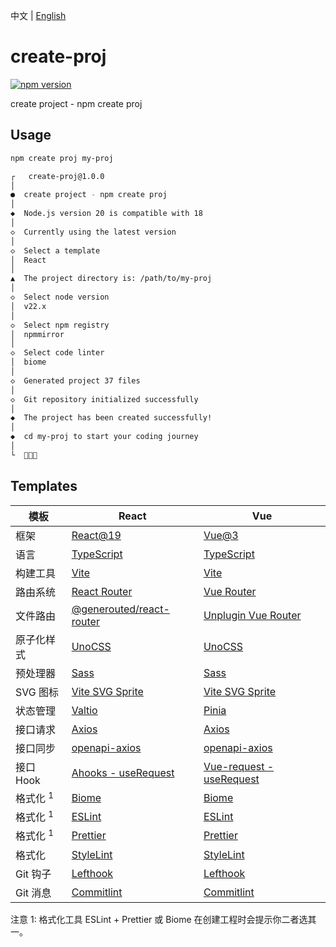 中文 | [English](./README-en.md)

# create-proj

[![npm version](https://img.shields.io/npm/v/create-proj)](https://npmjs.com/package/create-proj)

create project - npm create proj

## Usage
```bash
npm create proj my-proj

┌   create-proj@1.0.0
│
●  create project - npm create proj
│
◆  Node.js version 20 is compatible with 18
│
◇  Currently using the latest version
│
◇  Select a template
│  React
│
▲  The project directory is: /path/to/my-proj
│
◇  Select node version
│  v22.x
│
◇  Select npm registry
│  npmmirror
│
◇  Select code linter
│  biome
│
◇  Generated project 37 files
│
◇  Git repository initialized successfully
│
◆  The project has been created successfully!
│
◆  cd my-proj to start your coding journey
│
└  🎉🎉🎉
```

## Templates

| 模板 | React | Vue |
|------|-------|-----|
| 框架 | [React@19](https://react.dev/) | [Vue@3](https://vuejs.org/) |
| 语言 | [TypeScript](https://www.typescriptlang.org/) | [TypeScript](https://www.typescriptlang.org/) |
| 构建工具 | [Vite](https://vite.dev/) | [Vite](https://vite.dev/) |
| 路由系统 | [React Router](https://reactrouter.com/) | [Vue Router](https://router.vuejs.org/) |
| 文件路由 | [@generouted/react-router](https://github.com/oedotme/generouted) | [Unplugin Vue Router](https://uvr.esm.is/) |
| 原子化样式 | [UnoCSS](https://unocss.dev/) | [UnoCSS](https://unocss.dev/) |
| 预处理器 | [Sass](https://sass-lang.com/) | [Sass](https://sass-lang.com/) |
| SVG 图标 | [Vite SVG Sprite](https://www.npmjs.com/package/vite-svg-sprite) | [Vite SVG Sprite](https://www.npmjs.com/package/vite-svg-sprite) |
| 状态管理 | [Valtio](https://valtio.dev/) | [Pinia](https://pinia.vuejs.org/) |
| 接口请求 | [Axios](https://axios-http.com/) | [Axios](https://axios-http.com/) |
| 接口同步 | [openapi-axios](https://github.com/FrontEndDev-org/openapi-axios) | [openapi-axios](https://github.com/FrontEndDev-org/openapi-axios/) |
| 接口 Hook | [Ahooks - useRequest](https://ahooks.js.org/) | [Vue-request - useRequest](https://www.attojs.org/) |
| 格式化 <sup>1</sup> | [Biome](https://biomejs.dev/) | [Biome](https://biomejs.dev/) |
| 格式化 <sup>1</sup> | [ESLint](https://eslint.org/) | [ESLint](https://eslint.org/) |
| 格式化 <sup>1</sup> | [Prettier](https://prettier.io/) | [Prettier](https://prettier.io/) |
| 格式化 | [StyleLint](https://stylelint.io/) | [StyleLint](https://stylelint.io/) |
| Git 钩子 | [Lefthook](https://lefthook.dev/) | [Lefthook](https://lefthook.dev/) |
| Git 消息 | [Commitlint](https://commitlint.js.org/) | [Commitlint](https://commitlint.js.org/) |

注意 1: 格式化工具 ESLint + Prettier 或 Biome 在创建工程时会提示你二者选其一。
